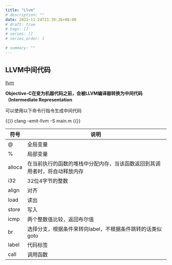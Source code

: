 ```yaml
---
title: "Llvm"
# description: ""
date: 2022-11-24T21:39:26+08:00
# draft: true
# tags: []
# series: []
# series_order: 1

# summary: ""
---
```


## LLVM中间代码

[llvm](https://llvm.org/docs/LangRef.html)

**Objective-C在变为机器代码之前，会被LLVM编译器转换为中间代码（Intermediate Representation**

可以使用以下命令行指令生成中间代码

{{<alert>}}
clang -emit-llvm -S main.m
{{</alert>}}

|符号|说明|
|---|---|
|@|全局变量|
|%|局部变量|
|alloca|在当前执行的函数的堆栈中分配内存，当该函数返回到其调用者时，将自动释放内存|
|i32|32位4字节的整数|
|align|对齐|
|load|读出|
|store|写入|
|icmp|两个整数值比较，返回布尔值|
|br|选择分支，根据条件来转向label，不根据条件跳转的话类似 goto|
|label|代码标签|
|call|调用函数|